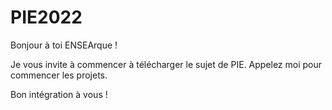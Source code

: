 # PIE2022
 
Bonjour à toi ENSEArque !

Je vous invite à commencer à télécharger le sujet de PIE. Appelez moi pour commencer les projets.

Bon intégration à vous !
